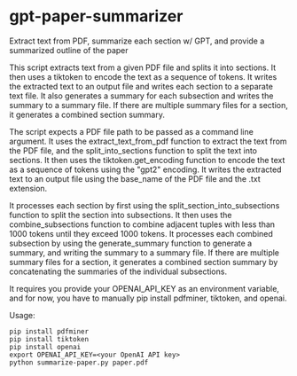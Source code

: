 # gpt-paper-summarizer
Extract text from PDF, summarize each section w/ GPT, and provide a summarized outline of the paper

<ChatGPT>
This script extracts text from a given PDF file and splits it into sections. It then uses a tiktoken to encode the text as a sequence of tokens. It writes the extracted text to an output file and writes each section to a separate text file. It also generates a summary for each subsection and writes the summary to a summary file. If there are multiple summary files for a section, it generates a combined section summary.

The script expects a PDF file path to be passed as a command line argument. It uses the extract_text_from_pdf function to extract the text from the PDF file, and the split_into_sections function to split the text into sections. It then uses the tiktoken.get_encoding function to encode the text as a sequence of tokens using the "gpt2" encoding. It writes the extracted text to an output file using the base_name of the PDF file and the .txt extension.

It processes each section by first using the split_section_into_subsections function to split the section into subsections. It then uses the combine_subsections function to combine adjacent tuples with less than 1000 tokens until they exceed 1000 tokens. It processes each combined subsection by using the generate_summary function to generate a summary, and writing the summary to a summary file. If there are multiple summary files for a section, it generates a combined section summary by concatenating the summaries of the individual subsections.
</ChatGPT>

It requires you provide your OPENAI_API_KEY as an environment variable, and for now, you have to manually pip install pdfminer, tiktoken, and openai.

Usage:
```
pip install pdfminer
pip install tiktoken
pip install openai
export OPENAI_API_KEY=<your OpenAI API key>
python summarize-paper.py paper.pdf
```
